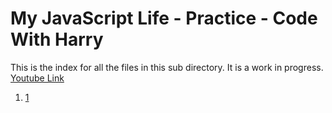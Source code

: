 # My JavaScript Life - Practice - Code With Harry

This is the index for all the files in this sub directory. It is a work in progress. [Youtube Link](https://www.youtube.com/playlist?list=PLu0W_9lII9ahR1blWXxgSlL4y9iQBnLpR)

1. [1](1.js)